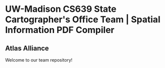 # UW-Madison CS639 State Cartographer's Office Team | Spatial Information PDF Compiler
## Atlas Alliance

Welcome to our team repository!
